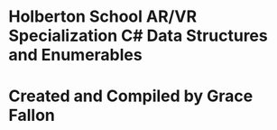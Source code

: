 # Holberton School AR/VR Specialization C# Data Structures and Enumerables

# Created and Compiled by Grace Fallon